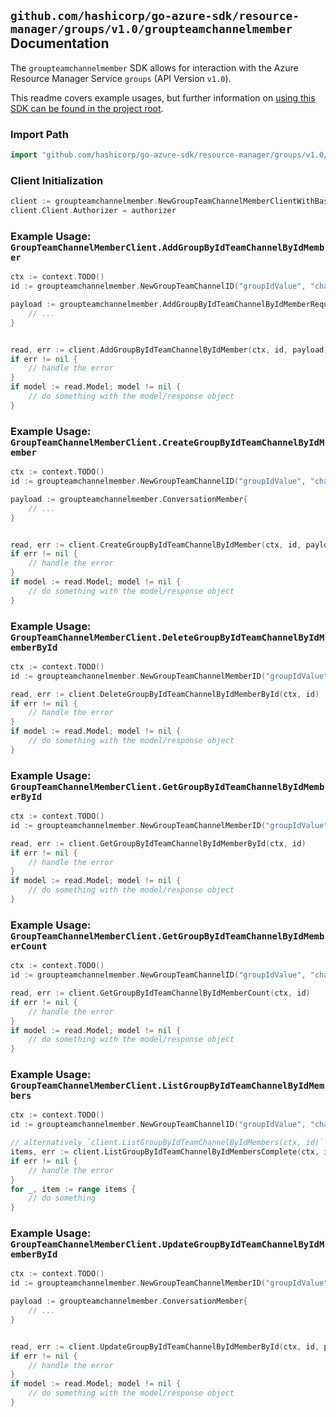 
## `github.com/hashicorp/go-azure-sdk/resource-manager/groups/v1.0/groupteamchannelmember` Documentation

The `groupteamchannelmember` SDK allows for interaction with the Azure Resource Manager Service `groups` (API Version `v1.0`).

This readme covers example usages, but further information on [using this SDK can be found in the project root](https://github.com/hashicorp/go-azure-sdk/tree/main/docs).

### Import Path

```go
import "github.com/hashicorp/go-azure-sdk/resource-manager/groups/v1.0/groupteamchannelmember"
```


### Client Initialization

```go
client := groupteamchannelmember.NewGroupTeamChannelMemberClientWithBaseURI("https://management.azure.com")
client.Client.Authorizer = authorizer
```


### Example Usage: `GroupTeamChannelMemberClient.AddGroupByIdTeamChannelByIdMember`

```go
ctx := context.TODO()
id := groupteamchannelmember.NewGroupTeamChannelID("groupIdValue", "channelIdValue")

payload := groupteamchannelmember.AddGroupByIdTeamChannelByIdMemberRequest{
	// ...
}


read, err := client.AddGroupByIdTeamChannelByIdMember(ctx, id, payload)
if err != nil {
	// handle the error
}
if model := read.Model; model != nil {
	// do something with the model/response object
}
```


### Example Usage: `GroupTeamChannelMemberClient.CreateGroupByIdTeamChannelByIdMember`

```go
ctx := context.TODO()
id := groupteamchannelmember.NewGroupTeamChannelID("groupIdValue", "channelIdValue")

payload := groupteamchannelmember.ConversationMember{
	// ...
}


read, err := client.CreateGroupByIdTeamChannelByIdMember(ctx, id, payload)
if err != nil {
	// handle the error
}
if model := read.Model; model != nil {
	// do something with the model/response object
}
```


### Example Usage: `GroupTeamChannelMemberClient.DeleteGroupByIdTeamChannelByIdMemberById`

```go
ctx := context.TODO()
id := groupteamchannelmember.NewGroupTeamChannelMemberID("groupIdValue", "channelIdValue", "conversationMemberIdValue")

read, err := client.DeleteGroupByIdTeamChannelByIdMemberById(ctx, id)
if err != nil {
	// handle the error
}
if model := read.Model; model != nil {
	// do something with the model/response object
}
```


### Example Usage: `GroupTeamChannelMemberClient.GetGroupByIdTeamChannelByIdMemberById`

```go
ctx := context.TODO()
id := groupteamchannelmember.NewGroupTeamChannelMemberID("groupIdValue", "channelIdValue", "conversationMemberIdValue")

read, err := client.GetGroupByIdTeamChannelByIdMemberById(ctx, id)
if err != nil {
	// handle the error
}
if model := read.Model; model != nil {
	// do something with the model/response object
}
```


### Example Usage: `GroupTeamChannelMemberClient.GetGroupByIdTeamChannelByIdMemberCount`

```go
ctx := context.TODO()
id := groupteamchannelmember.NewGroupTeamChannelID("groupIdValue", "channelIdValue")

read, err := client.GetGroupByIdTeamChannelByIdMemberCount(ctx, id)
if err != nil {
	// handle the error
}
if model := read.Model; model != nil {
	// do something with the model/response object
}
```


### Example Usage: `GroupTeamChannelMemberClient.ListGroupByIdTeamChannelByIdMembers`

```go
ctx := context.TODO()
id := groupteamchannelmember.NewGroupTeamChannelID("groupIdValue", "channelIdValue")

// alternatively `client.ListGroupByIdTeamChannelByIdMembers(ctx, id)` can be used to do batched pagination
items, err := client.ListGroupByIdTeamChannelByIdMembersComplete(ctx, id)
if err != nil {
	// handle the error
}
for _, item := range items {
	// do something
}
```


### Example Usage: `GroupTeamChannelMemberClient.UpdateGroupByIdTeamChannelByIdMemberById`

```go
ctx := context.TODO()
id := groupteamchannelmember.NewGroupTeamChannelMemberID("groupIdValue", "channelIdValue", "conversationMemberIdValue")

payload := groupteamchannelmember.ConversationMember{
	// ...
}


read, err := client.UpdateGroupByIdTeamChannelByIdMemberById(ctx, id, payload)
if err != nil {
	// handle the error
}
if model := read.Model; model != nil {
	// do something with the model/response object
}
```

